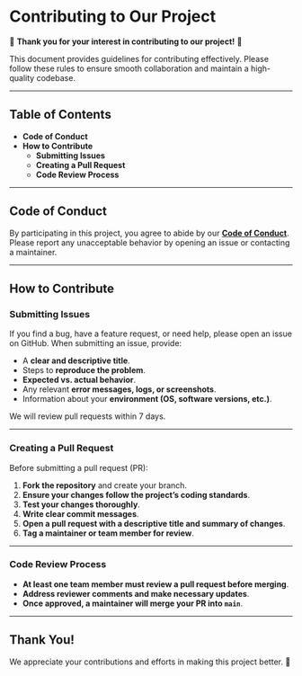 # **Contributing to Our Project**

🎉 **Thank you for your interest in contributing to our project!** 🎉

This document provides guidelines for contributing effectively. Please follow these rules to ensure smooth collaboration and maintain a high-quality codebase.

---

## **Table of Contents**
- **Code of Conduct**
- **How to Contribute**
  - **Submitting Issues**
  - **Creating a Pull Request**
  - **Code Review Process**

---

## **Code of Conduct**

By participating in this project, you agree to abide by our [**Code of Conduct**](https://github.com/DSCI-310-2025/dsci-310-group-15/blob/main/CODE_OF_CONDUCT.md). Please report any unacceptable behavior by opening an issue or contacting a maintainer.

---

## **How to Contribute**

### **Submitting Issues**
If you find a bug, have a feature request, or need help, please open an issue on GitHub. When submitting an issue, provide:
- A **clear and descriptive title**.
- Steps to **reproduce the problem**.
- **Expected vs. actual behavior**.
- Any relevant **error messages, logs, or screenshots**.
- Information about your **environment (OS, software versions, etc.)**.

We will review pull requests within 7 days.

---

### **Creating a Pull Request**
Before submitting a pull request (PR):
1. **Fork the repository** and create your branch.
2. **Ensure your changes follow the project’s coding standards**.
3. **Test your changes thoroughly**.
4. **Write clear commit messages**.
5. **Open a pull request with a descriptive title and summary of changes**.
6. **Tag a maintainer or team member for review**.

---


### **Code Review Process**
- **At least one team member must review a pull request before merging**.
- **Address reviewer comments and make necessary updates**.
- **Once approved, a maintainer will merge your PR into `main`**.

---

## **Thank You!**

We appreciate your contributions and efforts in making this project better. 🚀

